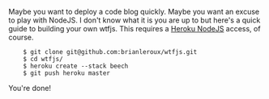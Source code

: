 Maybe you want to deploy a code blog quickly. Maybe you want an excuse to play with NodeJS. I don't know what it is you are up to but here's a quick guide to building your own wtfjs. This requires a <a href="http://blog.heroku.com/archives/2010/4/30/node_js_feedback/">Heroku NodeJS</a> access, of course. 

``` shell
    $ git clone git@github.com:brianleroux/wtfjs.git
    $ cd wtfjs/
    $ heroku create --stack beech 
    $ git push heroku master
```

You're done!
